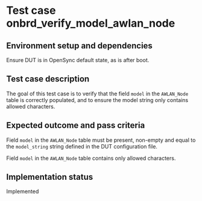 # Test case onbrd_verify_model_awlan_node

## Environment setup and dependencies

Ensure DUT is in OpenSync default state, as is after boot.

## Test case description

The goal of this test case is to verify that the field `model` in the `AWLAN_Node` table is correctly populated, and to
ensure the model string only contains allowed characters.

## Expected outcome and pass criteria

Field `model` in the `AWLAN_Node` table must be present, non-empty and equal to the `model_string` string defined in the
DUT configuration file.

Field `model` in the `AWLAN_Node` table contains only allowed characters.

## Implementation status

Implemented

